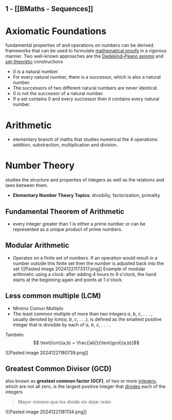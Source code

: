 ## 1 - [[BMaths - Sequences]]

# Axiomatic Foundations
fundamental properties of and operations on numbers can be derived. frameworks that can be used to formulate [mathematical proofs](https://en.wikipedia.org/wiki/Mathematical_proof "Mathematical proof") in a rigorous manner. Two well-known approaches are the [Dedekind–Peano axioms](https://en.wikipedia.org/wiki/Dedekind%E2%80%93Peano_axioms "Dedekind–Peano axioms") and [set-theoretic](https://en.wikipedia.org/wiki/Set-theoretic "Set-theoretic") constructions

- 0 is a natural number.
- For every natural number, there is a successor, which is also a natural number.
- The successors of two different natural numbers are never identical.
- 0 is not the successor of a natural number.
- If a set contains 0 and every successor then it contains every natural number.

# Arithmetic
+ elementary branch of maths that studies numerical the 4 operations: addition, substraction, multiplication and division.
# Number Theory
studies the structure and properties of integers as well as the relations and laws between them.
+ **Elementary Number Theory Topics**: divsibiliy, factorization, primality
## Fundamental Theorem of Arithmetic
+ every integer greater than 1 is either a prime number or can be represented as a unique product of prime numbers.

## Modular Arithmetic
+ Operates on a finite set of numbers. If an operation would result in a number outside this finite set then the number is adjusted back into the set
![[Pasted image 20241221173317.png]]
Example of modular arithmetic using a clock: after adding 4 hours to 9 o'clock, the hand starts at the beginning again and points at 1 o'clock.

## Less common multiple (LCM)
+ Minimo Comun Multiplo
+ The least common multiple of more than two integers _a_, _b_, _c_, . . . , usually denoted by lcm(_a_, _b_, _c_, . . .), is defined as the smallest positive integer that is divisible by each of _a_, _b_, _c_, . . . .

También
$$ \text{lcm}(a,b) = \frac{|ab|}{\text{gcd}(a,b)}$$

![[Pasted image 20241221180739.png]]
## Greatest Common Divisor (GCD)
also known as **greatest common factor (GCF)**, of two or more [integers](https://en.wikipedia.org/wiki/Integer "Integer"), which are not all zero, is the largest positive integer that [divides](https://en.wikipedia.org/wiki/Divides "Divides") each of the integers

> Mayor número que los divide sin dejar resto

![[Pasted image 20241221181134.png]]